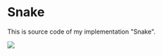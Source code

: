 # Snake

This is source code of my implementation "Snake".

![](https://github.com/KiryaP/Snake/blob/main/image.png)
